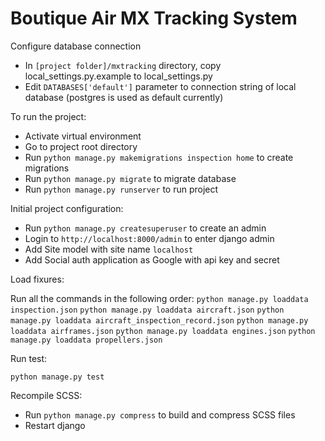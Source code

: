 # Boutique Air MX Tracking System

Configure database connection

- In `[project folder]/mxtracking` directory, copy local_settings.py.example to local_settings.py
- Edit `DATABASES['default']` parameter to connection string of local database (postgres is used as default currently)

To run the project:

- Activate virtual environment
- Go to project root directory
- Run `python manage.py makemigrations inspection home` to create migrations
- Run `python manage.py migrate` to migrate database
- Run `python manage.py runserver` to run project

Initial project configuration:

- Run `python manage.py createsuperuser` to create an admin
- Login to `http://localhost:8000/admin` to enter django admin
- Add Site model with site name `localhost`
- Add Social auth application as Google with api key and secret

Load fixures:

Run all the commands in the following order:
`python manage.py loaddata inspection.json`
`python manage.py loaddata aircraft.json`
`python manage.py loaddata aircraft_inspection_record.json`
`python manage.py loaddata airframes.json`
`python manage.py loaddata engines.json`
`python manage.py loaddata propellers.json`

Run test:

`python manage.py test`

Recompile SCSS:

- Run `python manage.py compress` to build and compress SCSS files
- Restart django
